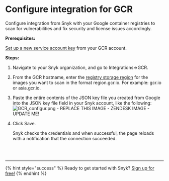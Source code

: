 # Configure integration for GCR

Configure integration from Snyk with your Google container registries to scan for vulnerabilities and fix security and license issues accordingly.

**Prerequisites:**

[Set up a new service account key](https://support.snyk.io/hc/articles/360004191777#UUID-53c3d159-a436-9605-ec76-6bdc016fd824) from your GCR account.

**Steps:**

1. Navigate to your Snyk organization, and go to Integrations=&gt;GCR.
2. From the GCR hostname, enter the [registry storage region](https://cloud.google.com/container-registry/docs/pushing-and-pulling/) for the images you want to scan in the format region.gcr.io. For example: gcr.io or asia.gcr.io.
3. Paste the entire contents of the JSON key file you created from Google into the JSON key file field in your Snyk account, like the following: ![GCR\_configur.png - REPLACE THIS IMAGE - ZENDESK IMAGE - UPDATE ME!](https://support.snyk.io/hc/article_attachments/360007066077/uuid-47cf04cb-248e-5d0f-d35a-f36fbb624614-en.png)
4. Click Save.

   Snyk checks the credentials and when successful, the page reloads with a notification that the connection succeeded.

 
<br><br><hr>

{% hint style="success" %}
Ready to get started with Snyk? [Sign up for free!](https://snyk.io/login?cta=sign-up&loc=footer&page=support_docs_page)
{% endhint %}